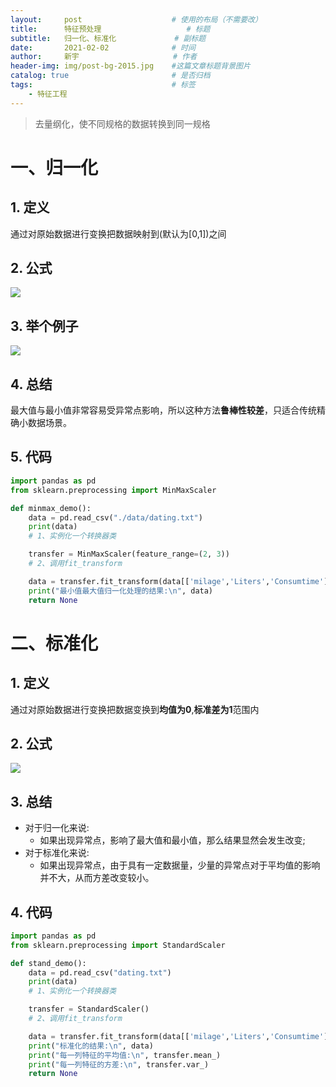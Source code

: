 ```yaml
---
layout:     post                    # 使用的布局（不需要改）
title:      特征预处理   				# 标题 		  
subtitle:   归一化、标准化 			# 副标题
date:       2021-02-02              # 时间
author:     新宇                     # 作者
header-img: img/post-bg-2015.jpg    #这篇文章标题背景图片
catalog: true                       # 是否归档
tags:                               # 标签
    - 特征工程
---
```

> 去量纲化，使不同规格的数据转换到同一规格

# 一、归一化
## 1. 定义
通过对原始数据进行变换把数据映射到(默认为[0,1])之间

## 2. 公式
![](https://tva1.sinaimg.cn/large/008eGmZEly1gn9hni68igj30n304wabl.jpg)

## 3. 举个例子
![](https://tva1.sinaimg.cn/large/008eGmZEly1gn9hofzk4qj30n709941x.jpg)

## 4. 总结 
最大值与最小值非常容易受异常点影响，所以这种方法**鲁棒性较差**，只适合传统精确小数据场景。

## 5. 代码
```python
import pandas as pd
from sklearn.preprocessing import MinMaxScaler

def minmax_demo(): 
	data = pd.read_csv("./data/dating.txt")
	print(data)
	# 1、实例化一个转换器类

	transfer = MinMaxScaler(feature_range=(2, 3))
	# 2、调用fit_transform

	data = transfer.fit_transform(data[['milage','Liters','Consumtime']]) 
	print("最小值最大值归一化处理的结果:\n", data)
	return None
```

# 二、标准化
## 1. 定义
通过对原始数据进行变换把数据变换到**均值为0**,**标准差为1**范围内

## 2. 公式
![](https://tva1.sinaimg.cn/large/008eGmZEly1gn9hrlxi6dj30a904qq3h.jpg)

## 3. 总结 
- 对于归一化来说:
	- 如果出现异常点，影响了最大值和最小值，那么结果显然会发生改变;
- 对于标准化来说:
	- 如果出现异常点，由于具有一定数据量，少量的异常点对于平均值的影响并不大，从而方差改变较小。

## 4. 代码
```python
import pandas as pd
from sklearn.preprocessing import StandardScaler

def stand_demo():
	data = pd.read_csv("dating.txt")
	print(data)
	# 1、实例化一个转换器类

	transfer = StandardScaler()
	# 2、调用fit_transform

	data = transfer.fit_transform(data[['milage','Liters','Consumtime']]) 
	print("标准化的结果:\n", data)
	print("每一列特征的平均值:\n", transfer.mean_) 
	print("每一列特征的方差:\n", transfer.var_)
	return None
```
